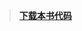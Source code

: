 > [**下载本书代码**](https://www.wiley.com/en-us/Linux+Command+Line+and+Shell+Scripting+Bible%2C+4th+Edition-p-9781119700937)


